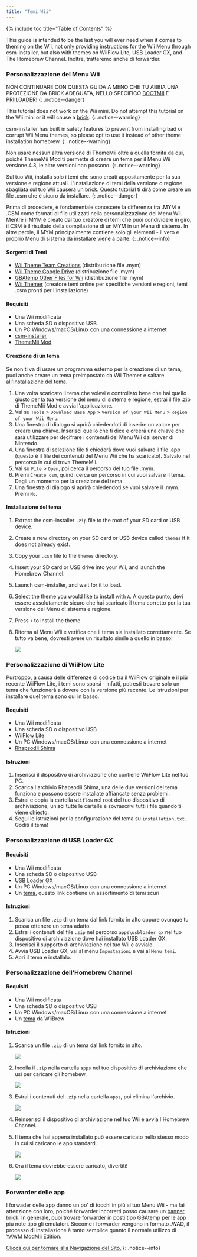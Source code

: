 ```yaml
---
title: "Temi Wii"
---
```


{% include toc title="Table of Contents" %}

This guide is intended to be the last you will ever need when it comes to theming on the Wii, not only providing instructions for the Wii Menu through csm-installer, but also with themes on WiiFlow Lite, USB Loader GX, and The Homebrew Channel. Inoltre, tratteremo anche di forwarder.

### Personalizzazione del Menu Wii

NON CONTINUARE CON QUESTA GUIDA A MENO CHE TU ABBIA UNA PROTEZIONE DA BRICK ADEGUATA, NELLO SPECIFICO [BOOTMII](bootmii) E [PRIILOADER](priiloader)!
{: .notice--danger}

This tutorial does not work on the Wii mini. Do not attempt this tutorial on the Wii mini or it will cause a [brick](bricks#theme-brick).
{: .notice--warning}

csm-installer has built in safety features to prevent from installing bad or corrupt Wii Menu themes, so please opt to use it instead of other theme installation homebrew.
{: .notice--warning}

Non usare nessun'altra versione di ThemeMii oltre a quella fornita da qui, poiché ThemeMii Mod ti permette di creare un tema per il Menu Wii versione 4.3, le altre versioni non possono.
{: .notice--warning}

Sul tuo Wii, installa solo i temi che sono creati appositamente per la sua versione e regione attuali. L'installazione di temi della versione o regione sbagliata sul tuo Wii causerà un [brick](bricks#theme-brick). Questo tutorial ti dirà come creare un file .csm che è sicuro da installare.
{: .notice--danger}

Prima di procedere, è fondamentale conoscere la differenza tra .MYM e .CSM come formati di file utilizzati nella personalizzazione del Menu Wii. Mentre il MYM è creato dal tuo creatore di temi che puoi condividere in giro, il CSM è il risultato della compilazione di un MYM in un Menu di sistema. In altre parole, il MYM principalmente contiene solo gli elementi - il vero e proprio Menu di sistema da installare viene a parte.
{: .notice--info}

#### Sorgenti di Temi

+ [Wii Theme Team Creations](https://gbatemp.net/threads/wii-theme-team-creations.260327/) (distribuzione file .mym)
+ [Wii Theme Google Drive](https://drive.google.com/drive/folders/1H8bKkZa5Nwy7tBmDvKEVXhoZStucpUr3) (distribuzione file .mym)
+ [GBAtemp Other Files for Wii](https://gbatemp.net/download/categories/other-files.166/) (distribuzione file .mym)
+ [Wii Themer](http://www.wiithemer.org/) (creatore temi online per specifiche versioni e regioni, temi .csm pronti per l'installazione)

#### Requisiti

* Una Wii modificata
* Una scheda SD o dispositivo USB
* Un PC Windows/macOS/Linux con una connessione a internet
* [csm-installer](https://oscwii.org/library/app/csm-installer)
* [ThemeMii Mod](/assets/files/New_ThemeMii_MOD.zip)

#### Creazione di un tema

Se non ti va di usare un programma esterno per la creazione di un tema, puoi anche creare un tema preimpostato da Wii Themer e saltare all'[Installazione del tema](themes#theme-installation).

1. Una volta scaricato il tema che volevi e controllato bene che hai quello giusto per la tua versione del menu di sistema e regione, estrai il file .zip di ThemeMii Mod e avvia l'applicazione.
1. Vai su `Tools` > `Download Base App` > `Version of your Wii Menu` > `Region of your Wii Menu`.
1. Una finestra di dialogo si aprirà chiedendoti di inserire un valore per creare una chiave. Inserisci quello che ti dice e creerà una chiave che sarà utilizzare per decifrare i contenuti del Menu Wii dai server di Nintendo.
1. Una finestra di selezione file ti chiederà dove vuoi salvare il file .app (questo è il file dei contenuti del Menu Wii che ha scaricato). Salvalo nel percorso in cui si trova ThemeMii.
1. Vai su `File` > `Open`, poi cerca il percorso del tuo file .mym.
1. Premi `Create csm`, quindi cerca un percorso in cui vuoi salvare il tema. Dagli un momento per la creazione del tema.
1. Una finestra di dialogo si aprirà chiedendoti se vuoi salvare il .mym. Premi `No`.

#### Installazione del tema

1. Extract the csm-installer `.zip` file to the root of your SD card or USB device.
1. Create a new directory on your SD card or USB device called `themes` if it does not already exist.
1. Copy your `.csm` file to the `themes` directory.
1. Insert your SD card or USB drive into your Wii, and launch the Homebrew Channel.
1. Launch csm-installer, and wait for it to load.
1. Select the theme you would like to install with `A`. A questo punto, devi essere assolutamente sicuro che hai scaricato il tema corretto per la tua versione del Menu di sistema e regione.
1. Press `+` to install the theme.
1. Ritorna al Menu Wii e verifica che il tema sia installato correttamente. Se tutto va bene, dovresti avere un risultato simile a quello in basso!

    ![](/images/themes/themed-wii-menu.png)

### Personalizzazione di WiiFlow Lite

Purtroppo, a causa delle differenze di codice tra il WiiFlow originale e il più recente WiiFlow Lite, i temi sono sparsi - infatti, potresti trovare solo un tema che funzionerà a dovere con la versione più recente. Le istruzioni per installare quel tema sono qui in basso.

#### Requisiti

* Una Wii modificata
* Una scheda SD o dispositivo USB
* [WiiFlow Lite](wii-loaders#wiiflow-lite)
* Un PC Windows/macOS/Linux con una connessione a internet
* [Rhapsodii Shima](https://gbatemp.net/threads/rhapsodii-shima-5-4.555062/)

#### Istruzioni

1. Inserisci il dispositivo di archiviazione che contiene WiiFlow Lite nel tuo PC.
1. Scarica l'archivio Rhapsodii Shima, una delle due versioni del tema funziona e possono essere installate affiancate senza problemi.
1. Estrai e copia la cartella `wiiflow` nel root del tuo dispositivo di archiviazione, unisci tutte le cartelle e sovrascrivi tutti i file quando ti viene chiesto.
1. Segui le istruzioni per la configurazione del tema su `installation.txt`. Goditi il tema!

### Personalizzazione di USB Loader GX

#### Requisiti

* Una Wii modificata
* Una scheda SD o dispositivo USB
* [USB Loader GX](wii-loaders#usb-loader-gx)
* Un PC Windows/macOS/Linux con una connessione a internet
* Un [tema](https://gbatemp.net/threads/dark-wii-usb-loader-gx-themes.584493/), questo link contiene un assortimento di temi scuri

#### Istruzioni

1. Scarica un file `.zip` di un tema dal link fornito in alto oppure ovunque tu possa ottenere un tema adatto.
1. Estrai i contenuti del file `.zip` nel percorso `apps\usbloader_gx` nel tuo dispositivo di archiviazione dove hai installato USB Loader GX.
1. Inserisci il supporto di archiviazione nel tuo Wii e avvialo.
1. Avvia USB Loader GX, vai al menu `Impostazioni` e vai al `Menu temi`.
1. Apri il tema e installalo.

### Personalizzazione dell'Homebrew Channel

#### Requisiti

* Una Wii modificata
* Una scheda SD o dispositivo USB
* Un PC Windows/macOS/Linux con una connessione a internet
* Un [tema](https://wiibrew.org/wiki/Homebrew_Channel/Themes) da WiiBrew

#### Istruzioni

1. Scarica un file `.zip` di un tema dal link fornito in alto.

    ![](/images/themes/homebrew-channel-example-theme.png)

1. Incolla il `.zip` nella cartella `apps` nel tuo dispositivo di archiviazione che usi per caricare gli homebew.

    ![](/images/themes/homebrew-channel-paste-zip.png)

1. Estrai i contenuti del `.zip` nella cartella `apps`, poi elimina l'archivio.

    ![](/images/themes/homebrew-channel-extract-theme.png)

1. Reinserisci il dispositivo di archiviazione nel tuo Wii e avvia l'Homebrew Channel.
1. Il tema che hai appena installato può essere caricato nello stesso modo in cui si caricano le app standard.

    ![](/images/themes/homebrew-channel-load-theme.png)

1. Ora il tema dovrebbe essere caricato, divertiti!

    ![](/images/themes/homebrew-channel-theme-done.png)

### Forwarder delle app

I forwader delle app danno un po' di tocchi in più al tuo Menu Wii - ma fai attenzione con loro, poiché forwarder incorretti posso causare un [banner brick](bricks#banner-brick). In generale, puoi trovare forwarder in posti tipo [GBAtemp](https://gbatemp.net/threads/wii-forwarder-repository.588781/) per le app più note tipo gli emulatori. Siccome i forwarder vengono in formato .WAD, il processo di installazione è tanto semplice quanto il normale utilizzo di [YAWM ModMii Edition](yawmme).


[Clicca qui per tornare alla Navigazione del Sito.](navigazione-sito)
{: .notice--info}

